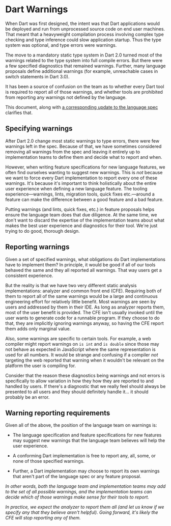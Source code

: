 # Dart Warnings

When Dart was first designed, the intent was that Dart applications would be
deployed and run from unprocessed source code on end user machines. That meant
that a heavyweight compilation process involving complex type checking and type
inference could slow application startup. Thus the type system was optional, and
type errors were warnings.

The move to a mandatory static type system in Dart 2.0 turned most of the
warnings related to the type system into full compile errors. But there were a
few specified diagnostics that remained warnings. Further, many language
proposals define additional warnings (for example, unreachable cases in switch
statements in Dart 3.0).

It has been a source of confusion on the team as to whether every Dart tool is
required to report all of those warnings, and whether tools are prohibited from
reporting any warnings not defined by the language.

This document, along with [a corresponding update to the language spec][spec
change] clarifies that.

[spec change]: https://github.com/dart-lang/language/pull/3570

## Specifying warnings

After Dart 2.0 change most static warnings to type errors, there were few
warnings left in the spec. Because of that, we have sometimes considered
removing all warnings from the spec and leaving it entirely up to implementation
teams to define them and decide what to report and when.

However, when writing feature specifications for new language features, we often
find ourselves wanting to suggest new warnings. This is *not* because we want to
force every Dart implementation to report every one of these warnings. It's
because it's important to think holistically about the entire user experience
when defining a new language feature. The tooling experience—warnings, lints,
migration tools, quick fixes etc.—around a feature can make the difference
between a good feature and a bad feature.

Putting warnings (and lints, quick fixes, etc.) in feature proposals helps
ensure the language team does that due diligence. At the same time, we don't
want to discard the expertise of the implementation teams about what makes the
best user experience and diagnostics for their tool. We're just trying to do
good, thorough design.

## Reporting warnings

Given a set of specified warnings, what obligations do Dart implementations have
to implement them? In principle, it would be good if all of our tools behaved
the same and they all reported all warnings. That way users get a consistent
experience.

But the reality is that we have two very different static analysis
implementations: analyzer and common front end (CFE). Requiring both of them to
report all of the same warnings would be a large and continuous engineering
effort for relatively little benefit. Most warnings are seen by users and
addressed by them in their IDE. As long as analyzer reports them, most of the
user benefit is provided. The CFE isn't usually invoked until the user wants to
generate code for a runnable program. If they choose to do that, they are
implicitly ignoring warnings anyway, so having the CFE report them adds only
marginal value.

Also, some warnings are specific to certain tools. For example, a web compiler
might report warnings on `is int` and `is double` since those may not behave as
expected in JavaScript where the same representation is used for all numbers. It
would be strange and confusing if a compiler *not* targeting the web reported that
warning when it wouldn't be relevant on the platform the user is compiling for.

Consider that the reason these diagnostics being warnings and not errors is
specifically to allow variation in how they how they are reported to and handled
by users. If there's a diagnostic that we really feel should always be presented
to all users and they should definitely handle it... it should probably be an
error.

## Warning reporting requirements

Given all of the above, the position of the language team on warnings is:

*   The language specification and feature specifications for new features may
    suggest new warnings that the language team believes will help the user
    experience.

*   A conforming Dart implementation is free to report any, all, some, or none
    of those specified warnings.

*   Further, a Dart implementation may choose to report its own warnings that
    aren't part of the language spec or any feature proposal.

*In other words, both the language team and implementation teams may add to the
set of all possible warnings, and the implementation teams can decide which of
those warnings make sense for their tools to report.*

*In practice, we expect the analyzer to report them all (and let us know if we
specify any that they believe aren't helpful). Going forward, it's likely the
CFE will stop reporting any of them.*
